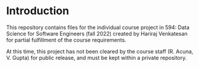 ﻿# Introduction
This repository contains files for the individual course project in 594: Data Science for Software Engineers (fall 2022) created by Hariraj Venkatesan for partial fulfillment of the course requirements.

At this time, this project has not been cleared by the course staff (R. Acuna, V. Gupta) for public release, and must be kept within a private repository.

